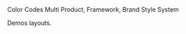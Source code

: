 <div class='color_codes_nav'><div class="br_1 br_round br_solid br_white-7 p_5 relative shadow_3 m-x_3">
	<div class="absolute t_0 r_0 l_0 b_0 opacity_7 z_0 br_round bg_center bg_cover"
    style="background-image:url('../img/triangletexture/rainbowtriangles.PNG')"></div>
		<div class="c_black font_11:lg font_6 font_8:md font_ui lh_1 m-y_4">Color Codes
			<span class="block font_1 m-y_2 font_bold opacity_7">Multi Product, Framework, Brand Style System</span>
		</div>
	<p class="c_black m-y_3 max-w_65 lh_3">Demos layouts.</p>
</div>





</div>
<style>

</style>
